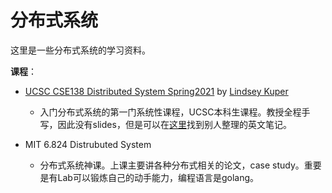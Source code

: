 # **分布式系统**

这里是一些分布式系统的学习资料。

**课程**：

- [UCSC CSE138 Distributed System Spring2021](https://www.youtube.com/watch?v=rZPRjLMWOao&list=PLNPUF5QyWU8PydLG2cIJrCvnn5I_exhYx) by [Lindsey Kuper](https://users.soe.ucsc.edu/~lkuper/)
  - 入门分布式系统的第一门系统性课程，UCSC本科生课程。教授全程手写，因此没有slides，但是可以在[这里](https://github.com/ChrisWhealy/DistributedSystemNotes)找到别人整理的英文笔记。

- MIT 6.824 Distrubuted System 
  - 分布式系统神课。上课主要讲各种分布式相关的论文，case study。重要是有Lab可以锻炼自己的动手能力，编程语言是golang。

